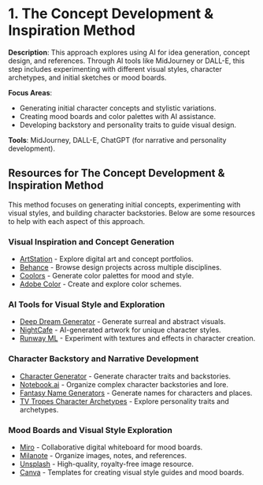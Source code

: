 # 1. The Concept Development & Inspiration Method

**Description**: This approach explores using AI for idea generation, concept design, and references. Through AI tools like MidJourney or DALL-E, this step includes experimenting with different visual styles, character archetypes, and initial sketches or mood boards.

**Focus Areas**:
- Generating initial character concepts and stylistic variations.
- Creating mood boards and color palettes with AI assistance.
- Developing backstory and personality traits to guide visual design.

**Tools**: MidJourney, DALL-E, ChatGPT (for narrative and personality development).

## Resources for The Concept Development & Inspiration Method

This method focuses on generating initial concepts, experimenting with visual styles, and building character backstories. Below are some resources to help with each aspect of this approach.

### Visual Inspiration and Concept Generation
- [ArtStation](https://www.artstation.com/) - Explore digital art and concept portfolios.
- [Behance](https://www.behance.net/) - Browse design projects across multiple disciplines.
- [Coolors](https://coolors.co/) - Generate color palettes for mood and style.
- [Adobe Color](https://color.adobe.com/create) - Create and explore color schemes.

### AI Tools for Visual Style and Exploration
- [Deep Dream Generator](https://deepdreamgenerator.com/) - Generate surreal and abstract visuals.
- [NightCafe](https://creator.nightcafe.studio/) - AI-generated artwork for unique character styles.
- [Runway ML](https://runwayml.com/) - Experiment with textures and effects in character creation.

### Character Backstory and Narrative Development
- [Character Generator](https://www.character-generator.org.uk/) - Generate character traits and backstories.
- [Notebook.ai](https://www.notebook.ai/) - Organize complex character backstories and lore.
- [Fantasy Name Generators](https://www.fantasynamegenerators.com/) - Generate names for characters and places.
- [TV Tropes Character Archetypes](https://tvtropes.org/pmwiki/pmwiki.php/Main/Characters) - Explore personality traits and archetypes.

### Mood Boards and Visual Style Exploration
- [Miro](https://miro.com/) - Collaborative digital whiteboard for mood boards.
- [Milanote](https://www.milanote.com/) - Organize images, notes, and references.
- [Unsplash](https://unsplash.com/) - High-quality, royalty-free image resource.
- [Canva](https://www.canva.com/) - Templates for creating visual style guides and mood boards.
